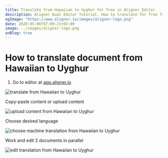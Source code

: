 ```yaml
---
title: Translate from Hawaiian to Uyghur for free in Aligner Editor
description: Aligner Dual Editor Tutorial. How to translate for free from Hawaiian to Uyghur. Aligner is multilingual document management platform. 
ogImage: "https://www.aligner.io/images/aligner-logo.png"
date: 2020-05-06T07:09:21+03:00
image: ../images/aligner-logo.png
onBlog: true
---
```


# How to translate document from Hawaiian to Uyghur

1. Go to editor at [app.aligner.io](https://app.aligner.io "Aligner App web page")

![translate from Hawaiian to Uyghur](../aligner-blank-editor.png "translate from Hawaiian to Uyghur")

Copy-paste content or upload content

![upload content from Hawaiian to Uyghur](../aligner-uploaded-document.png "upload content from Hawaiian to Uyghur")

Choose desired language

![choose machine translation from Hawaiian to Uyghur](../aligner-language-dropdown.png "choose machine translation from Hawaiian to Uyghur")

Work and edit 2 documents in parallel

![edit translation from Hawaiian to Uyghur](../aligner-double-sitded-editor.png "edit translation from Hawaiian to Uyghur")

